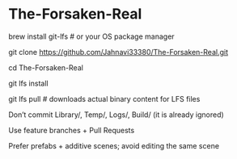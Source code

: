 # The-Forsaken-Real

brew install git-lfs        # or your OS package manager

git clone https://github.com/Jahnavi33380/The-Forsaken-Real.git

cd The-Forsaken-Real

git lfs install

git lfs pull                # downloads actual binary content for LFS files

Don’t commit Library/, Temp/, Logs/, Build/ (it is already ignored)

Use feature branches + Pull Requests

Prefer prefabs + additive scenes; avoid editing the same scene
